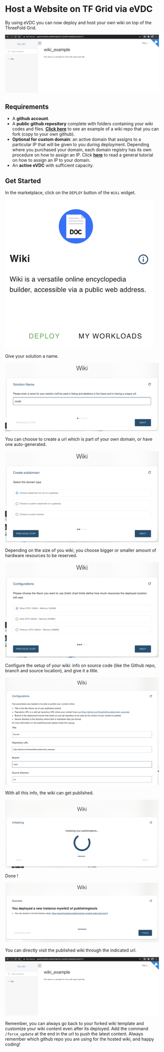 # Host a Website on TF Grid via eVDC

By using eVDC you can now deploy and host your own wiki on top of the ThreeFold Grid.

![](img/evdc_wiki_11_wiki_result.png)

## Requirements

- A __github account__.
- A __public github repository__ complete with folders containing your wiki codes and files. [__Click here__](https://github.com/threefoldfoundation/wiki_example) to see an example of a wiki repo that you can fork (copy to your own github).
- __Optional for custom domain__: an active domain that assigns to a particular IP that will be given to you during deployment. Depending where you purchased your domain, each domain registry has its own procedure on how to assign an IP. Click [__here__](https://www.hostmysite.com/support/cpanel/dns/domain_point/) to read a general tutorial on how to assign an IP to your domain.
- An __active eVDC__ with sufficient capacity.

## Get Started

In the marketplace, click on the `DEPLOY` button of the `Wiki` widget.

![](img/evdc_wiki_01_widget.png)

Give your solution a name. 

![](img/evdc_wiki_02_chatflow_name.png)

You can choose to create a url which is part of your own domain, or have one auto-generated. 

![](img/evdc_wiki_03_chatflow_subdomain.png)

Depending on the size of you wiki, you choose bigger or smaller amount of hardware resources to be reserved. 

![](img/evdc_wiki_04_chatflow_config_size.png)

Configure the setup of your wiki: info on source code (like the Github repo, branch and source location), and give it a title.

![](img/evdc_wiki_05a_chatflow_config_wiki.png)

With all this info, the wiki can get published. 

![](img/evdc_wiki_06_chatflow_init.png)

Done !

![](img/evdc_wiki_07_chatflow_success.png)

You can directly visit the published wiki through the indicated url. 

![](img/evdc_wiki_11_wiki_result.png)

Remember, you can always go back to your forked wiki template and customize your wiki content even after its deployed. Add the command `/force_update` at the end in the url to push the latest content. 
Always remember which github repo you are using for the hosted wiki, and happy coding!